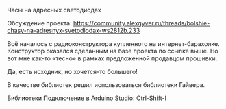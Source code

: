 Часы на адресных светодиодах

Обсуждение проекта:
https://community.alexgyver.ru/threads/bolshie-chasy-na-adresnyx-svetodiodax-ws2812b.233

Всё началось с радиоконструктора купленного на интернет-барахолке. Конструктор оказался сделанным на базе проекта по ссылке выше. Но вот мне как-то «тесно» в рамках предложенной продавцом прошивки.

Да, есть исходник, но хочется-то большего!

В качестве библиотек решил использоваться библиотеки Гайвера.


Библиотеки
Подключение в Arduino Studio: Ctrl-Shift-I
